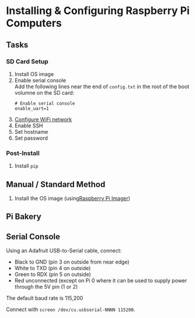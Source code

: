 # Installing & Configuring Raspberry Pi Computers

## Tasks

### SD Card Setup

1. Install OS image
1. Enable serial console  
   Add the following lines near the end of `config.txt` in the root of the boot volumne on the SD card:
   ```
   # Enable serial console
   enable_uart=1
   ```
1. [Configure WiFi network](networking.md)
1. Enable SSH
1. Set hostname
1. Set password

### Post-Install

1. Install `pip`

## Manual / Standard Method

1. Install the OS image (using[Raspberry Pi Imager](https://www.raspberrypi.org/downloads/))

## Pi Bakery

## Serial Console

Using an Adafruit USB-to-Serial cable, connect:
* Black to GND (pin 3 on outside from near edge)
* White to TXD (pin 4 on outside)
* Green to RDX (pin 5 on outside)
* Red unconnected (except on Pi 0 where it can be used to supply power through the 5V pin (1 or 2)

The default baud rate is 115,200

Connect with `screen /dev/cu.usbserial-NNNN 115200`.
